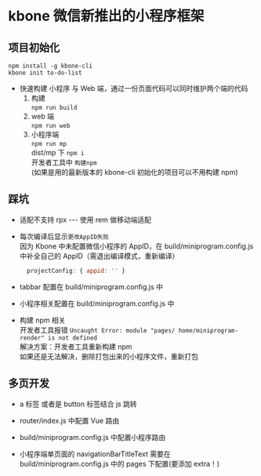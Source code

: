 # kbone 微信新推出的小程序框架  

## 项目初始化  

   `npm install -g kbone-cli`  
   `kbone init to-do-list`

- 快速构建 小程序 与 Web 端，通过一份页面代码可以同时维护两个端的代码  
  1. 构建  
    `npm run build`  
  2. web 端  
    `npm run web`  
  3. 小程序端  
    `npm run mp`  
    dist/mp 下 `npm i`  
    开发者工具中 `构建npm`  
    (如果是用的最新版本的 kbone-cli 初始化的项目可以不用构建 npm)

## 踩坑  

- 适配不支持 rpx --- 使用 rem 做移动端适配

- 每次编译后显示`更改AppID失败`  
  因为 Kbone 中未配置微信小程序的 AppID，在 build/miniprogram.config.js中补全自己的 AppID（需退出编译模式，重新编译）  

  ```js
    projectConfig: { appid: '' }
  ```  

- tabbar 配置在 build/miniprogram.config.js 中  

- 小程序相关配置在 build/miniprogram.config.js 中  

- 构建 npm 相关  
  开发者工具报错 `Uncaught Error: module "pages/ home/miniprogram-render" is not defined`  
  解决方案：开发者工具重新构建 npm  
  如果还是无法解决，删除打包出来的小程序文件，重新打包

## 多页开发  

- a 标签 或者是 button 标签结合 js 跳转  

- router/index.js 中配置 Vue 路由  

- build/miniprogram.config.js 中配置小程序路由  

- 小程序端单页面的 navigationBarTitleText 需要在 build/miniprogram.config.js 中的 pages 下配置(要添加 extra！)
